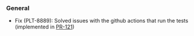 ### General

- Fix (PLT-8889): Solved issues with the github actions that run the tests (implemented in [PR-121](https://github.com/input-output-hk/marlowe-ts-sdk/pull/121))
